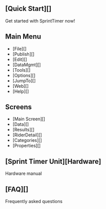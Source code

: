 ## [Quick Start][]
Get started with SprintTimer now!

## Main Menu

* [File][]
* [Publish][]
* [Edit][]
* [DataMgmt][]
* [Tools][]
* [Options][]
* [JumpTo][]
* [Web][]
* [Help][]

## Screens

* [Main Screen][]
* [Data][]
* [Results][]
* [RiderDetail][]
* [Categories][]
* [Properties][]

## [Sprint Timer Unit][Hardware]
Hardware manual

## [FAQ][]
Frequently asked questions

